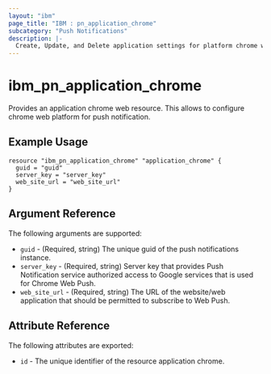 ```yaml
---
layout: "ibm"
page_title: "IBM : pn_application_chrome"
subcategory: "Push Notifications"
description: |-
  Create, Update, and Delete application settings for platform chrome web.
---
```


# ibm_pn_application_chrome

Provides an application chrome web resource. This allows to configure chrome web platform for push notification.

## Example Usage

```hcl
resource "ibm_pn_application_chrome" "application_chrome" {
  guid = "guid"
  server_key = "server_key"
  web_site_url = "web_site_url"
}
```

## Argument Reference

The following arguments are supported:

- `guid` - (Required, string) The unique guid of the push notifications instance.
- `server_key` - (Required, string) Server key that provides Push Notification service authorized access to Google services that is used for Chrome Web Push.
- `web_site_url` - (Required, string) The URL of the website/web application that should be permitted to subscribe to Web Push.

## Attribute Reference

The following attributes are exported:

- `id` - The unique identifier of the resource application chrome.
